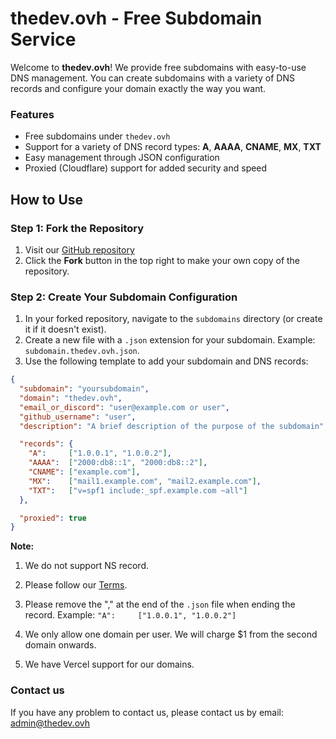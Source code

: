 # thedev.ovh - Free Subdomain Service

Welcome to **thedev.ovh**! We provide free subdomains with easy-to-use DNS management. You can create subdomains with a variety of DNS records and configure your domain exactly the way you want.

### Features
- Free subdomains under `thedev.ovh`
- Support for a variety of DNS record types: **A**, **AAAA**, **CNAME**, **MX**, **TXT**
- Easy management through JSON configuration
- Proxied (Cloudflare) support for added security and speed

## How to Use

### Step 1: Fork the Repository
1. Visit our [GitHub repository](https://github.com/thedev-ovh/register)
2. Click the **Fork** button in the top right to make your own copy of the repository.

### Step 2: Create Your Subdomain Configuration
1. In your forked repository, navigate to the `subdomains` directory (or create it if it doesn't exist).
2. Create a new file with a `.json` extension for your subdomain. Example: `subdomain.thedev.ovh.json`.
3. Use the following template to add your subdomain and DNS records:

```json
{
  "subdomain": "yoursubdomain",
  "domain": "thedev.ovh",
  "email_or_discord": "user@example.com or user",
  "github_username": "user",
  "description": "A brief description of the purpose of the subdomain",

  "records": {
    "A":     ["1.0.0.1", "1.0.0.2"],
    "AAAA":  ["2000:db8::1", "2000:db8::2"],
    "CNAME": ["example.com"],
    "MX":    ["mail1.example.com", "mail2.example.com"],
    "TXT":   ["v=spf1 include:_spf.example.com ~all"]
  },

  "proxied": true
}

```

**Note:**
1. We do not support NS record.
2. Please follow our [Terms](https://github.com/thedev-ovh/register/blob/main/TERMS.md).
3. Please remove the "," at the end of the `.json` file when ending the record. Example:                              `"A":     ["1.0.0.1", "1.0.0.2"]`

4. We only allow one domain per user. We will charge $1 from the second domain onwards.
5. We have Vercel support for our domains.

### Contact us
If you have any problem to contact us, please contact us by email: admin@thedev.ovh